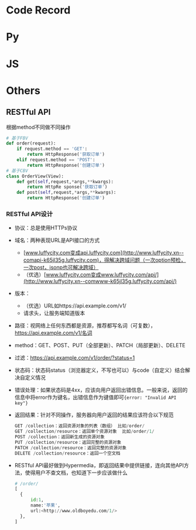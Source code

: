 # Code Record

# Py

# JS

# Others

## RESTful API

根据method不同做不同操作

```python
# 基于FBV
def order(request):
	if request.method == 'GET':
		return HttpResponse('获取订单')
	elif request.method == 'POST':
		return HttpResponse('创建订单')
# 基于CBV
class OrderView(View):
	def get(self,request,*args,**kwargs):
		return HttpRe sponse('获取订单')
	def post(self,request,*args,**kwargs):
		return HttpResponse('创建订单')
```

### RESTful API设计

- 协议：总是使用HTTPs协议

- 域名：两种表现URL是API接口的方式

  - [www.luffycity.com变成api.luffycity.com](http://www.luffycity.xn--comapi-k65jl35g.luffycity.com)，得解决跨域问题（一次option预检，一次post，jsonp也可解决跨域）
  - （优选）[www.luffycity.com变成www.luffycity.com/api/](http://www.luffycity.xn--comwww-k65jl35g.luffycity.com/api/)

- 版本：

  - （优选）URL如https://api.example.com/v1/
  - 请求头，让服务端知道版本

- 路径：视网络上任何东西都是资源，推荐都写名词（可复数），https://api.example.com/v1/名词

- method：GET、POST、PUT（全部更新）、PATCH（局部更新）、DELETE

- 过滤：https://api.example.com/v1/order/?status=1

- 状态码：状态码status（浏览器定义，不写也可以）与code（自定义）结合解决自定义情况

- 错误处理：如果状态码是4xx，应该向用户返回出错信息。一般来说，返回的信息中将error作为键名，出错信息作为键值即可`{error: "Invalid API key"}`

- 返回结果：针对不同操作，服务器向用户返回的结果应该符合以下规范

  ```python
  GET /collection：返回资源对象的列表（数组） 比如/order/
  GET /collection/resource：返回单个资源对象  比如/order/1/
  POST /collection：返回新生成的资源对象
  PUT /collection/resource：返回完整的资源对象
  PATCH /collection/resource：返回完整的资源对象
  DELETE /collection/resource：返回一个空文档
  ```

- RESTful API最好做到Hypermedia，即返回结果中提供链接，连向其他API方法，使得用户不查文档，也知道下一步应该做什么

  ```python
  # /order/
  [
  	{
  		id:1,
  		name:'苹果',
  		url:<http://www.oldboyedu.com/1/>
  	},
  ]
  ```
